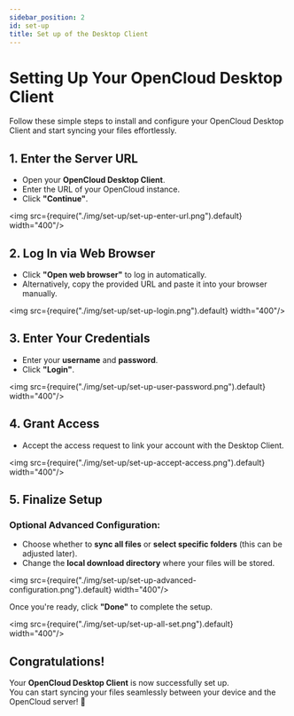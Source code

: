 ```yaml
---
sidebar_position: 2
id: set-up
title: Set up of the Desktop Client
---
```


# Setting Up Your OpenCloud Desktop Client

Follow these simple steps to install and configure your OpenCloud Desktop Client and start syncing your files effortlessly.

## 1. Enter the Server URL
- Open your **OpenCloud Desktop Client**.  
- Enter the URL of your OpenCloud instance.  
- Click **"Continue"**.  

<img src={require("./img/set-up/set-up-enter-url.png").default}  width="400"/>


## 2. Log In via Web Browser
- Click **"Open web browser"** to log in automatically.  
- Alternatively, copy the provided URL and paste it into your browser manually.  

<img src={require("./img/set-up/set-up-login.png").default}  width="400"/>


## 3. Enter Your Credentials
- Enter your **username** and **password**.  
- Click **"Login"**.  

<img src={require("./img/set-up/set-up-user-password.png").default}  width="400"/>


## 4. Grant Access
- Accept the access request to link your account with the Desktop Client.  

<img src={require("./img/set-up/set-up-accept-access.png").default}  width="400"/>


## 5. Finalize Setup
### Optional Advanced Configuration:
- Choose whether to **sync all files** or **select specific folders** (this can be adjusted later).  
- Change the **local download directory** where your files will be stored.  

<img src={require("./img/set-up/set-up-advanced-configuration.png").default}  width="400"/>

Once you're ready, click **"Done"** to complete the setup.

<img src={require("./img/set-up/set-up-all-set.png").default}  width="400"/>

## Congratulations!
Your **OpenCloud Desktop Client** is now successfully set up.  
You can start syncing your files seamlessly between your device and the OpenCloud server! 🚀
